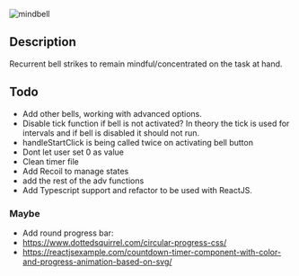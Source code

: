 ![mindbell](https://user-images.githubusercontent.com/65421097/152038370-5abc24f4-810c-40f1-82d2-5310ec605365.png)


## Description
Recurrent bell strikes to remain mindful/concentrated on the task at hand.

## Todo
- Add other bells, working with advanced options.
- Disable tick function if bell is not activated? In theory the tick is used for intervals and if bell is disabled it should not run.
- handleStartClick is being called twice on activating bell button
- Dont let user set 0 as value
- Clean timer file
- Add Recoil to manage states
- add the rest of the adv functions
- Add Typescript support and refactor to be used with ReactJS.

### Maybe
- Add round progress bar:
- https://www.dottedsquirrel.com/circular-progress-css/
- https://reactjsexample.com/countdown-timer-component-with-color-and-progress-animation-based-on-svg/
